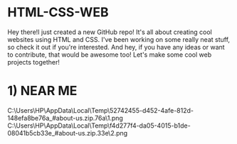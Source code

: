 # HTML-CSS-WEB
Hey there!I just created a new GitHub repo! It's all about creating cool websites using HTML and CSS. I've been working on some really neat stuff, so check it out if you're interested. And hey, if you have any ideas or want to contribute, that would be awesome too! Let's make some cool web projects together!

# 1) NEAR ME 
C:\Users\HP\AppData\Local\Temp\52742455-d452-4afe-812d-148efa8be76a_#about-us.zip.76a\1.png
C:\Users\HP\AppData\Local\Temp\f4d277f4-da05-4015-b1de-08041b5cb33e_#about-us.zip.33e\2.png
